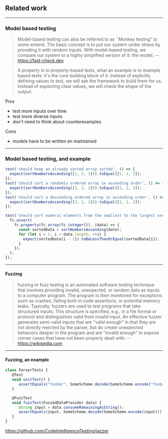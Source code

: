 ## Related work

---

### Model based testing

> Model-based testing can also be referred to as ¨Monkey testing" to some extend. The basic concept is to put our system under stress by providing it with random inputs. With model-based testing, we compare our system to a highly simplified version of it: the model. -- https://fast-check.dev

> A property is to property-based tests, what an example is to example based tests: it's the core building block of it. Instead of explicitly defining values to test, we will ask the framework to build them for us. Instead of expecting clear values, we will check the shape of the output.

Pros
- test more inputs over time
- test more diverse inputs
- don't need to think about counterexamples

Cons
- models have to be written en maintained

---

### Model based testing, and example

```js []
test('should keep an already sorted array sorted', () => {
  expect(sortNumbersAscending([1, 2, 3])).toEqual([1, 2, 3]);
});
test('should sort a randomly ordered array in ascending order', () => {
  expect(sortNumbersAscending([3, 1, 2])).toEqual([1, 2, 3]);
});
test('should sort a descending ordered array in ascending order', () => {
  expect(sortNumbersAscending([3, 1, 2])).toEqual([1, 2, 3]);
});
```

```js []
test('should sort numeric elements from the smallest to the largest one', () => {
  fc.assert(
    fc.property(fc.array(fc.integer()), (data) => {
      const sortedData = sortNumbersAscending(data);
      for (let i = 1; i < data.length; ++i) {
        expect(sortedData[i - 1]).toBeLessThanOrEqual(sortedData[i]);
      }
    }),
  );
});
```

---

#### Fuzzing

>  fuzzing or fuzz testing is an automated software testing technique that involves providing invalid, unexpected, or random data as inputs to a computer program. The program is then monitored for exceptions such as crashes, failing built-in code assertions, or potential memory leaks. Typically, fuzzers are used to test programs that take structured inputs. This structure is specified, e.g., in a file format or protocol and distinguishes valid from invalid input. An effective fuzzer generates semi-valid inputs that are "valid enough" in that they are not directly rejected by the parser, but do create unexpected behaviors deeper in the program and are "invalid enough" to expose corner cases that have not been properly dealt with. -- https://wikipedia.com

---

#### Fuzzing, an example

```js []
class ParserTests {
   @Test
   void unitTest() {
      assertEquals("foobar", SomeScheme.decode(SomeScheme.encode("foobar")));
   }

   @FuzzTest
   void fuzzTest(FuzzedDataProvider data) {
      String input = data.consumeRemainingAsString();
      assertEquals(input, SomeScheme.decode(SomeScheme.encode(input)));
   }
}
```

https://github.com/CodeIntelligenceTesting/jazzer
